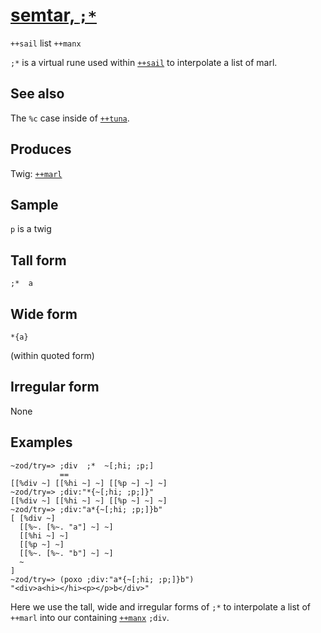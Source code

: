 [semtar, `;*`](#smtr)
=====================

`++sail` list `++manx`

`;*` is a virtual rune used within [`++sail`]() to interpolate a list of
marl.

See also
--------

The `%c` case inside of [`++tuna`]().

Produces
--------

Twig: [`++marl`]()

Sample
------

`p` is a twig

Tall form
---------

    ;*  a

Wide form
---------

    *{a}

(within quoted form)

Irregular form
--------------

None

Examples
--------

    ~zod/try=> ;div  ;*  ~[;hi; ;p;]
               ==
    [[%div ~] [[%hi ~] ~] [[%p ~] ~] ~]
    ~zod/try=> ;div:"*{~[;hi; ;p;]}"
    [[%div ~] [[%hi ~] ~] [[%p ~] ~] ~]
    ~zod/try=> ;div:"a*{~[;hi; ;p;]}b"
    [ [%div ~]
      [[%~. [%~. "a"] ~] ~]
      [[%hi ~] ~]
      [[%p ~] ~] 
      [[%~. [%~. "b"] ~] ~]
      ~
    ]
    ~zod/try=> (poxo ;div:"a*{~[;hi; ;p;]}b")
    "<div>a<hi></hi><p></p>b</div>"

Here we use the tall, wide and irregular forms of `;*` to interpolate a
list of `++marl` into our containing [`++manx`]() `;div`.
